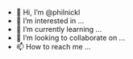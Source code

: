 - 👋 Hi, I’m @philnickl
- 👀 I’m interested in ...
- 🌱 I’m currently learning ...
- 💞️ I’m looking to collaborate on ...
- 📫 How to reach me ...

<!---
philnickl/philnickl is a ✨ special ✨ repository because its `README.md` (this file) appears on your GitHub profile.
You can click the Preview link to take a look at your changes.
--->
